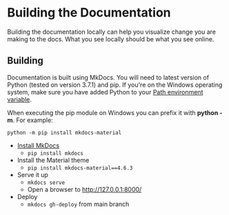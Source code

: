 # Building the Documentation

Building the documentation locally can help you visualize change you are making to the docs. What you see locally should be what you see online.

## Building
Documentation is built using MkDocs. You will need to latest version of Python (tested on version 3.7.1) and pip. If you're on the Windows operating system, make sure you have added Python to your [Path environment variable](https://docs.python.org/3/using/windows.html).

When executing the pip module on Windows you can prefix it with **python -m**. 
For example: 

`python -m pip install mkdocs-material`

- [Install MkDocs](https://www.mkdocs.org/#installation)
    - `pip install mkdocs`
- Install the Material theme
    - `pip install mkdocs-material==4.6.3`
- Serve it up
    - `mkdocs serve`
    - Open a browser to http://127.0.0.1:8000/
- Deploy
    - `mkdocs gh-deploy` from main branch